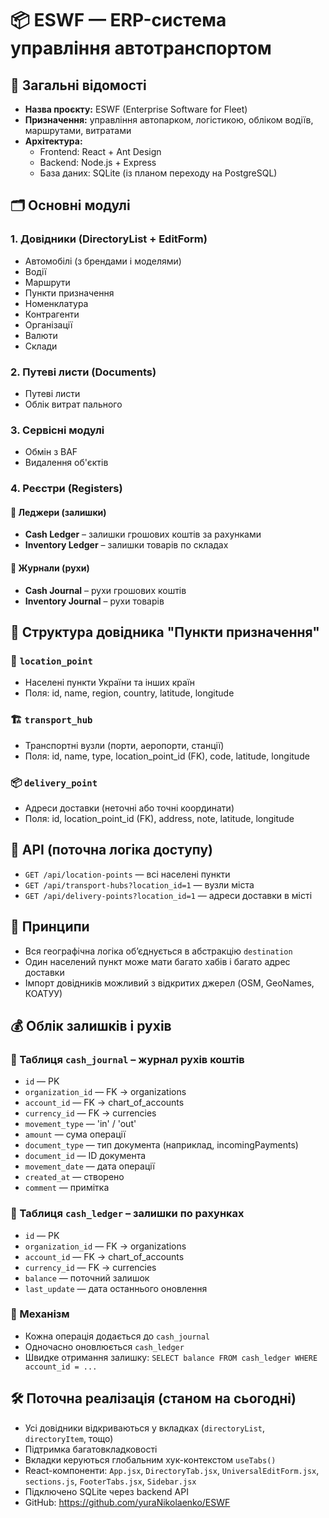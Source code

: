# 📦 ESWF — ERP-система управління автотранспортом

## 🔧 Загальні відомості
- **Назва проєкту:** ESWF (Enterprise Software for Fleet)
- **Призначення:** управління автопарком, логістикою, обліком водіїв, маршрутами, витратами
- **Архітектура:**
  - Frontend: React + Ant Design
  - Backend: Node.js + Express
  - База даних: SQLite (із планом переходу на PostgreSQL)

## 🗂 Основні модулі

### 1. **Довідники (DirectoryList + EditForm)**
- Автомобілі (з брендами і моделями)
- Водії
- Маршрути
- Пункти призначення
- Номенклатура
- Контрагенти
- Організації
- Валюти
- Склади

### 2. **Путеві листи (Documents)**
- Путеві листи
- Облік витрат пального

### 3. **Сервісні модулі**
- Обмін з BAF
- Видалення об'єктів

### 4. **Реєстри (Registers)**
#### 📘 Леджери (залишки)
- **Cash Ledger** – залишки грошових коштів за рахунками
- **Inventory Ledger** – залишки товарів по складах

#### 📒 Журнали (рухи)
- **Cash Journal** – рухи грошових коштів
- **Inventory Journal** – рухи товарів

## 📁 Структура довідника "Пункти призначення"

### 📍 `location_point`
- Населені пункти України та інших країн
- Поля: id, name, region, country, latitude, longitude

### 🏗 `transport_hub`
- Транспортні вузли (порти, аеропорти, станції)
- Поля: id, name, type, location_point_id (FK), code, latitude, longitude

### 📦 `delivery_point`
- Адреси доставки (неточні або точні координати)
- Поля: id, location_point_id (FK), address, note, latitude, longitude

## 🔌 API (поточна логіка доступу)
- `GET /api/location-points` — всі населені пункти
- `GET /api/transport-hubs?location_id=1` — вузли міста
- `GET /api/delivery-points?location_id=1` — адреси доставки в місті

## 🧠 Принципи
- Вся географічна логіка обʼєднується в абстракцію `destination`
- Один населений пункт може мати багато хабів і багато адрес доставки
- Імпорт довідників можливий з відкритих джерел (OSM, GeoNames, КОАТУУ)

## 💰 Облік залишків і рухів

### 📒 Таблиця `cash_journal` – журнал рухів коштів
- `id` — PK
- `organization_id` — FK → organizations
- `account_id` — FK → chart_of_accounts
- `currency_id` — FK → currencies
- `movement_type` — 'in' / 'out'
- `amount` — сума операції
- `document_type` — тип документа (наприклад, incomingPayments)
- `document_id` — ID документа
- `movement_date` — дата операції
- `created_at` — створено
- `comment` — примітка

### 📘 Таблиця `cash_ledger` – залишки по рахунках
- `id` — PK
- `organization_id` — FK → organizations
- `account_id` — FK → chart_of_accounts
- `currency_id` — FK → currencies
- `balance` — поточний залишок
- `last_update` — дата останнього оновлення

### 🧠 Механізм
- Кожна операція додається до `cash_journal`
- Одночасно оновлюється `cash_ledger`
- Швидке отримання залишку: `SELECT balance FROM cash_ledger WHERE account_id = ...`

## 🛠️ Поточна реалізація (станом на сьогодні)
- Усі довідники відкриваються у вкладках (`directoryList`, `directoryItem`, тощо)
- Підтримка багатовкладковості
- Вкладки керуються глобальним хук-контекстом `useTabs()`
- React-компоненти: `App.jsx`, `DirectoryTab.jsx`, `UniversalEditForm.jsx`, `sections.js`, `FooterTabs.jsx`, `Sidebar.jsx`
- Підключено SQLite через backend API
- GitHub: https://github.com/yuraNikolaenko/ESWF

